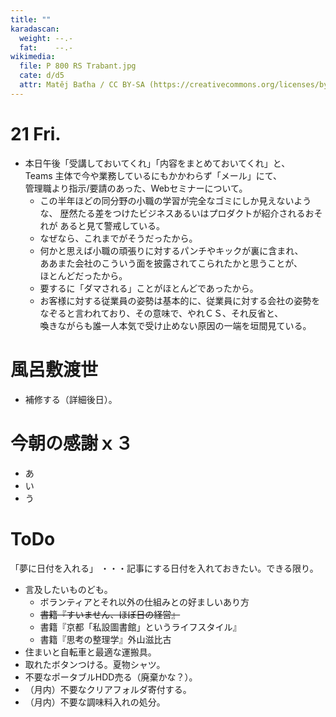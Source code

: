 ```yaml
---
title: ""
karadascan:
  weight: --.-
  fat:    --.-
wikimedia:
  file: P 800 RS Trabant.jpg
  cate: d/d5
  attr: Matěj Baťha / CC BY-SA (https://creativecommons.org/licenses/by-sa/2.5)
---
```


# 21 Fri.

* 本日午後「受講しておいてくれ」「内容をまとめておいてくれ」と、  
  Teams 主体で今や業務しているにもかかわらず「メール」にて、  
  管理職より指示/要請のあった、Webセミナーについて。
  * この半年ほどの同分野の小職の学習が完全なゴミにしか見えないような、
    歴然たる差をつけたビジネスあるいはプロダクトが紹介されるおそれが
	あると見て警戒している。
  * なぜなら、これまでがそうだったから。
  * 何かと思えば小職の頑張りに対するパンチやキックが裏に含まれ、  
    ああまた会社のこういう面を披露されてこられたかと思うことが、  
	ほとんどだったから。
  * 要するに「ダマされる」ことがほとんどであったから。
  * お客様に対する従業員の姿勢は基本的に、従業員に対する会社の姿勢を  
    なぞると言われており、その意味で、やれＣＳ、それ反省と、  
	喚きながらも誰一人本気で受け止めない原因の一端を垣間見ている。


# 風呂敷渡世

* 補修する（詳細後日）。


# 今朝の感謝ｘ３

* あ
* い
* う


# ToDo

「夢に日付を入れる」
・・・記事にする日付を入れておきたい。できる限り。


* 言及したいものども。
  * ボランティアとそれ以外の仕組みとの好ましいあり方
  * ~~書籍『すいません、ほぼ日の経営』~~
  * 書籍『京都「私設圖書館」というライフスタイル』
  * 書籍『思考の整理学』外山滋比古
* 住まいと自転車と最適な運搬具。
* 取れたボタンつける。夏物シャツ。
* 不要なポータブルHDD売る（廃棄かな？）。
* （月内）不要なクリアフォルダ寄付する。
* （月内）不要な調味料入れの処分。

